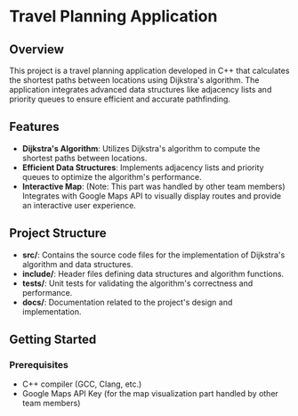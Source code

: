 # Travel Planning Application

## Overview

This project is a travel planning application developed in C++ that calculates the shortest paths between locations using Dijkstra's algorithm. The application integrates advanced data structures like adjacency lists and priority queues to ensure efficient and accurate pathfinding.

## Features

- **Dijkstra's Algorithm**: Utilizes Dijkstra's algorithm to compute the shortest paths between locations.
- **Efficient Data Structures**: Implements adjacency lists and priority queues to optimize the algorithm's performance.
- **Interactive Map**: (Note: This part was handled by other team members) Integrates with Google Maps API to visually display routes and provide an interactive user experience.

## Project Structure

- **src/**: Contains the source code files for the implementation of Dijkstra's algorithm and data structures.
- **include/**: Header files defining data structures and algorithm functions.
- **tests/**: Unit tests for validating the algorithm's correctness and performance.
- **docs/**: Documentation related to the project's design and implementation.

## Getting Started

### Prerequisites

- C++ compiler (GCC, Clang, etc.)
- Google Maps API Key (for the map visualization part handled by other team members)
